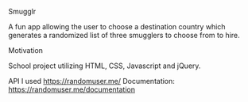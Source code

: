 Smugglr

A fun app allowing the user to choose a destination country which generates a randomized list of three smugglers to choose from to hire.

Motivation

School project utilizing HTML, CSS, Javascript and jQuery.

API
I used https://randomuser.me/
Documentation: https://randomuser.me/documentation
